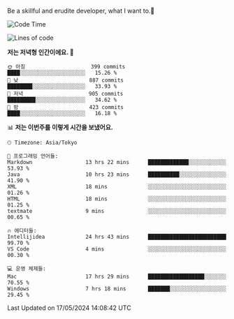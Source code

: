 Be a skillful and erudite developer, what I want to.👶

<!--START_SECTION:waka-->
![Code Time](http://img.shields.io/badge/Code%20Time-811%20hrs%2039%20mins-blue)

![Lines of code](https://img.shields.io/badge/%EC%A0%80%EB%8A%94%20%EC%97%AC%ED%83%9C%EA%B9%8C%EC%A7%80%20-1.7%20million%20%EC%A4%84%EC%9D%98%20%EC%BD%94%EB%93%9C%EB%A5%BC%20%EC%9E%91%EC%84%B1%ED%96%88%EC%96%B4%EC%9A%94.-blue)

**저는 저녁형 인간이에요. 🦉** 

```text
🌞 아침                     399 commits         ████░░░░░░░░░░░░░░░░░░░░░   15.26 % 
🌆 낮　                     887 commits         ████████░░░░░░░░░░░░░░░░░   33.93 % 
🌃 저녁                     905 commits         █████████░░░░░░░░░░░░░░░░   34.62 % 
🌙 밤　                     423 commits         ████░░░░░░░░░░░░░░░░░░░░░   16.18 % 
```


📊 **저는 이번주를 이렇게 시간을 보냈어요.** 

```text
🕑︎ Timezone: Asia/Tokyo

💬 프로그래밍 언어들: 
Markdown                 13 hrs 22 mins      █████████████░░░░░░░░░░░░   53.93 % 
Java                     10 hrs 23 mins      ██████████░░░░░░░░░░░░░░░   41.90 % 
XML                      18 mins             ░░░░░░░░░░░░░░░░░░░░░░░░░   01.26 % 
HTML                     18 mins             ░░░░░░░░░░░░░░░░░░░░░░░░░   01.25 % 
textmate                 9 mins              ░░░░░░░░░░░░░░░░░░░░░░░░░   00.65 % 

🔥 에디터들: 
Intellijidea             24 hrs 43 mins      █████████████████████████   99.70 % 
VS Code                  4 mins              ░░░░░░░░░░░░░░░░░░░░░░░░░   00.30 % 

💻 운영 체제들: 
Mac                      17 hrs 29 mins      ██████████████████░░░░░░░   70.55 % 
Windows                  7 hrs 18 mins       ███████░░░░░░░░░░░░░░░░░░   29.45 % 
```


 Last Updated on 17/05/2024 14:08:42 UTC
<!--END_SECTION:waka-->
